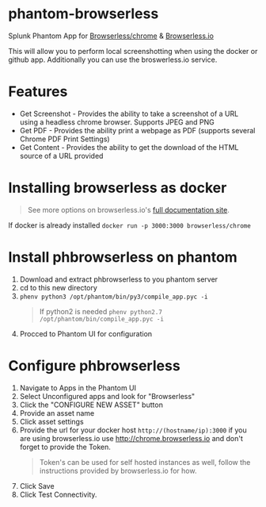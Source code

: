 # phantom-browserless
Splunk Phantom App for [Browserless/chrome](http://github.com/browserless/chrome) & [Browserless.io](http://browserless.io)

This will allow you to perform local screenshotting when using the docker or github app. Additionally you can use the broswerless.io service. 

# Features
* Get Screenshot - Provides the ability to take a screenshot of a URL using a headless chrome browser. Supports JPEG and PNG
* Get PDF - Provides the ability print a webpage as PDF (supports several Chrome PDF Print Settings)
* Get Content - Provides the ability to get the download of the HTML source of a URL provided

# Installing browserless as docker
> See more options on browserless.io's [full documentation site](https://docs.browserless.io/docs/docker.html).

If docker is already installed  `docker run -p 3000:3000 browserless/chrome`

# Install phbrowserless on phantom
1. Download and extract phbrowserless to you phantom server
1. cd to this new directory
1. `phenv python3 /opt/phantom/bin/py3/compile_app.pyc -i`
    > If python2 is needed `phenv python2.7 /opt/phantom/bin/compile_app.pyc -i`
1. Procced to Phantom UI for configuration

# Configure phbrowserless
1. Navigate to Apps in the Phantom UI
1. Select Unconfigured apps and look for "Browserless"
1. Click the "CONFIGURE NEW ASSET" button
1. Provide an asset name
1. Click asset settings
1. Provide the url for your docker host `http://(hostname/ip):3000` if you are using browserless.io use http://chrome.browserless.io and don't forget to provide the Token. 
    > Token's can be used for self hosted instances as well, follow the instructions provided by browserless.io for how.
1. Click Save 
1. Click Test Connectivity. 
